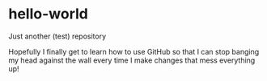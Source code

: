 # hello-world
Just another (test) repository

Hopefully I finally get to learn how to use GitHub so that I can stop banging my head against the wall every time I make changes that mess everything up!
